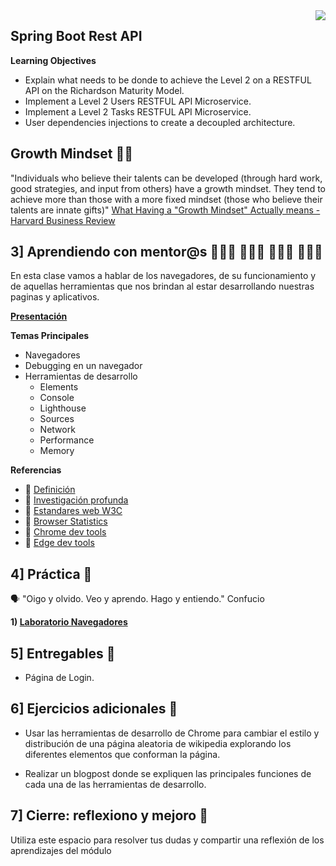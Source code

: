 <img align="right" src="https://github.com/ada-school/module-template/blob/main/ada.png">


## Spring Boot Rest API

**Learning Objectives**

- Explain what needs to be donde to achieve the Level 2 on a  RESTFUL API on the Richardson Maturity Model.
- Implement a Level 2 Users RESTFUL API Microservice.
- Implement a Level 2 Tasks RESTFUL API Microservice.
-  User dependencies injections to create a decoupled architecture.


## Growth Mindset 🤹🏽

"Individuals who believe their talents can be developed (through hard work, good strategies, and input from others) have a growth mindset. They tend to achieve more than those with a more fixed mindset (those who believe their talents are innate gifts)" [What Having a "Growth Mindset" Actually means - Harvard Business Review](https://hbr.org/2016/01/what-having-a-growth-mindset-actually-means)  



## 3] Aprendiendo con mentor@s 🧑🏻‍🏫 👩🏻‍🏫 🧑🏾‍🏫 👩🏼‍🏫

En esta clase vamos a hablar de los navegadores, de su funcionamiento y de aquellas herramientas 
que nos brindan al estar desarrollando nuestras paginas y aplicativos.

[**Presentación**](https://docs.google.com/presentation/d/1Y7b7IDlumpVbjhh0mrUI4VGvmoLd91nEZCiLKXzkEQU/edit?usp=sharing)

**Temas Principales**
* Navegadores
* Debugging en un navegador
* Herramientas de desarrollo
  * Elements
  * Console
  * Lighthouse
  * Sources
  * Network
  * Performance
  * Memory

**Referencias**
* 🔗 [Definición](https://www.euskadi.eus/navegadores-web/web01-a2wz/es/)
* 🔗 [Investigación profunda](https://www.html5rocks.com/es/tutorials/internals/howbrowserswork/#:~:text=La%20funci%C3%B3n%20principal%20de%20un%20navegador%20es%20solicitar%20al%20servidor,un%20objeto%20de%20otro%20tipo.)
* 🔗 [Estandares web W3C](https://www.w3c.es/estandares/)
* 🔗 [Browser Statistics](https://www.w3schools.com/browsers/default.asp)
* 🔗 [Chrome dev tools](https://developers.google.com/web/tools/chrome-devtools/)
* 🔗 [Edge dev tools](https://docs.microsoft.com/en-us/microsoft-edge/devtools-guide)

## 4] Práctica 🥋

🗣️ "Oigo y olvido. Veo y aprendo. Hago y entiendo." Confucio

**1) [Laboratorio Navegadores](/lab)**

## 5] Entregables 📕
* Página de Login.

## 6] Ejercicios adicionales 🧐

* Usar las herramientas de desarrollo de Chrome para cambiar el estilo y distribución de una página aleatoria de wikipedia
  explorando los diferentes elementos que conforman la página.
 
* Realizar un blogpost donde se expliquen las principales funciones de cada una de las herramientas de desarrollo.

## 7] Cierre: reflexiono y mejoro 🤔 
Utiliza este espacio para resolver tus dudas y compartir una reflexión de los aprendizajes del módulo

